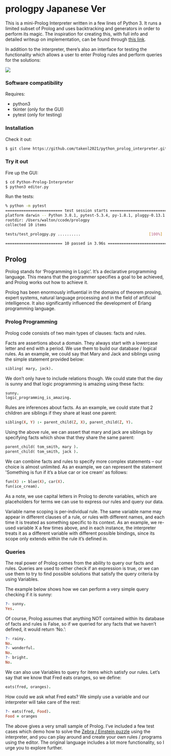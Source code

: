 # prologpy Japanese Ver

This is a mini-Prolog Interpreter written in a few lines of Python 3. It runs a limited subset of Prolog and uses backtracking and generators in order to perform its magic.  The inspiration for creating this, with full info and detailed writeup on implementation, can be found through [this link](https://curiosity-driven.org/prolog-interpreter).

In addition to the interpreter, there’s also an interface for testing the functionality which allows a user to enter Prolog rules and perform queries for the solutions: 

![](images/Prolog-Editor-Snip.PNG?raw=true)

### Software compatibility

Requires:
- python3
- tkinter (only for the GUI)
- pytest (only for testing)

### Installation
Check it out:
```bash
$ git clone https://github.com/takenl2021/python_prolog_interpreter.git
```

### Try it out
Fire up the GUI:
```bash
$ cd Python-Prolog-Interpreter
$ python3 editor.py
```
Run the tests:
```bash
% python -m pytest
========================= test session starts =========================
platform darwin -- Python 3.8.1, pytest-5.3.4, py-1.8.1, pluggy-0.13.1
rootdir: /Users/walton/ccode/prologpy
collected 10 items

tests/test_prologpy.py ..........                              [100%]

========================= 10 passed in 3.96s ==========================
```

## Prolog

Prolog stands for ‘Programming in Logic’. It’s a declarative programming language. This means that the programmer specifies a goal to be achieved, and Prolog works out how to achieve it. 

Prolog has been enormously influential in the domains of theorem proving, expert systems, natural language processing and in the field of artificial intelligence. It also significantly influenced the development of Erlang programming language. 

### Prolog Programming

Prolog code consists of two main types of clauses: facts and rules. 

Facts are assertions about a domain. They always start with a lowercase letter and end with a period. We use them to build our database / logical rules. As an example, we could say that Mary and Jack and siblings using the simple statement provided below:

```prolog
sibling( mary, jack).
```

We don’t only have to include relations though. We could state that the day is sunny and that logic programming is amazing using these facts:

```prolog
sunny.
logic_programming_is_amazing.
```

Rules are inferences about facts. As an example, we could state that 2 children are siblings if they share at least one parent: 

```prolog
sibling(X, Y) :- parent_child(Z, X), parent_child(Z, Y).
```

Using the above rule, we can assert that mary and jack are siblings by specifying facts which show that they share the same parent:

```prolog
parent_child( tom_smith, mary ).
parent_child( tom_smith, jack ).
```

We can combine facts and rules to specify more complex statements – our choice is almost unlimited. As an example, we can represent the statement 'Something is fun if it’s a blue car or ice cream' as follows:

```prolog
fun(X) :- blue(X), car(X).
fun(ice_cream).
```

As a note, we use capital letters in Prolog to denote variables, which are placeholders for terms we can use to express our rules and query our data.  

Variable name scoping is per-individual rule. The same variable name may appear in different clauses of a rule, or rules with different names, and each time it is treated as something specific to its context. As an example, we re-used variable X a few times above, and in each instance, the interpreter treats it as a different variable with different possible bindings, since its scope only extends within the rule it’s defined in.  

### Queries

The real power of Prolog comes from the ability to query our facts and rules. Queries are used to either check if an expression is true, or we can use them to try to find possible solutions that satisfy the query criteria by using Variables.

The example below shows how we can perform a very simple query checking if it is sunny:

```prolog
?- sunny.
Yes.
```

Of course, Prolog assumes that anything NOT contained within its database of facts and rules is False, so if we queried for any facts that we haven’t defined, it would return ‘No.’:

```prolog
?- rainy.
No.
?- wonderful.
No.
?- bright.
No.
```

We can also use Variables to query for items which satisfy our rules. Let’s say that we know that Fred eats oranges, so we define:

```prolog
eats(fred, oranges).
```

How could we ask what Fred eats? We simply use a variable and our interpreter will take care of the rest:

```prolog
?- eats(fred, Food).
Food = oranges
```

The above gives a very small sample of Prolog. I’ve included a few test cases which demo how to solve the [Zebra / Einstein puzzle](https://en.wikipedia.org/wiki/Zebra_Puzzle) using the interpreter, and you can play around and create your own rules / programs using the editor. The original language includes a lot more functionality, so I urge you to explore further. 



